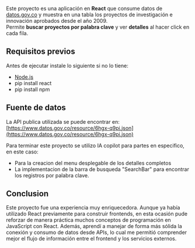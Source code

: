 Este proyecto es una aplicación en **React** que consume datos de [datos.gov.co](https://www.datos.gov.co/) y muestra en una tabla los proyectos de investigación e innovación aprobados desde el año 2009.  
Permite **buscar proyectos por palabra clave** y ver **detalles** al hacer click en cada fila.

## Requisitos previos

Antes de ejecutar instale lo siguiente si no lo tiene:

- [Node.js](https://nodejs.org/) 
- pip install react
- pip install npm

## Fuente de datos
La API publica utilizada se puede encontrar en: [https://www.datos.gov.co/resource/6hgx-q9pi.json](https://www.datos.gov.co/resource/6hgx-q9pi.json) 

Para terminar este proyecto se utilizo IA copilot para partes en especifico, en este caso:
- Para la creacion del menu desplegable de los detalles completos
- La implementacion de la barra de busqueda "SearchBar" para encontrar los registros por palabra clave.

## Conclusion
Este proyecto fue una experiencia muy enriquecedora. Aunque ya había utilizado React previamente para construir frontends, en esta ocasión pude reforzar de manera práctica muchos conceptos de programación en JavaScript con React. Además, aprendí a manejar de forma más sólida la conexión y consumo de datos desde APIs, lo cual me permitió comprender mejor el flujo de información entre el frontend y los servicios externos.
